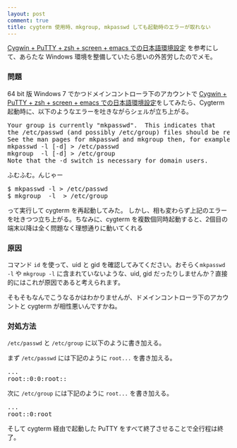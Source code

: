 ```yaml
---
layout: post
comment: true
title: cygterm 使用時、mkgroup, mkpasswd しても起動時のエラーが取れない
---
```

<a href="http://k-ui.jp/?p=107">Cygwin + PuTTY + zsh + screen + emacs での日本語環境設定</a> を参考にして、あらたな Windows 環境を整備していたら思いの外苦労したのでメモ。

### 問題
64 bit 版 Windows 7 でかつドメインコントローラ下のアカウントで <a href="http://k-ui.jp/?p=107">Cygwin + PuTTY + zsh + screen + emacs での日本語環境設定</a>をしてみたら、Cygterm 起動時に、以下のようなエラーを吐きながらシェルが立ち上がる。

<pre>
Your group is currently "mkpasswd".  This indicates that
the /etc/passwd (and possibly /etc/group) files should be rebuilt.
See the man pages for mkpasswd and mkgroup then, for example, run
mkpasswd -l [-d] > /etc/passwd
mkgroup  -l [-d] > /etc/group
Note that the -d switch is necessary for domain users.
</pre>

ふむふむ。んじゃー
<pre>$ mkpasswd -l > /etc/passwd
$ mkgroup  -l  > /etc/group</pre>
って実行して cygterm を再起動してみた。
しかし、相も変わらず上記のエラーを吐きつつ立ち上がる。ちなみに、cygterm を複数個同時起動すると、2個目の端末以降は全く問題なく理想通りに動いてくれる

### 原因
コマンド `id` を使って、uid と gid を確認してみてください。おそらく`mkpasswd -l` や `mkgroup -l` に含まれていないような、uid, gid だったりしませんか？直接的にはこれが原因であると考えられます。

そもそもなんでこうなるかはわかりませんが、ドメインコントローラ下のアカウントと cygterm が相性悪いんですかね。

### 対処方法
`/etc/passwd` と `/etc/group` に以下のように書き加える。

まず `/etc/passwd` には下記のように `root...` を書き加える。
<pre>
...
root::0:0:root::
</pre>

次に `/etc/group` には下記のように `root...` を書き加える。
<pre>
...
root::0:root
</pre>

そして cygterm 経由で起動した PuTTY をすべて終了させることで全行程は終了。
